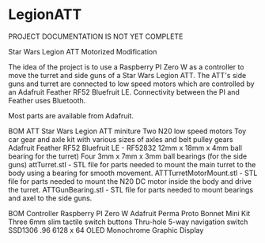 # LegionATT

PROJECT DOCUMENTATION IS NOT YET COMPLETE

Star Wars Legion ATT Motorized Modification

The idea of the project is to use a Raspberry PI Zero W as a controller to move the turret and side guns of a Star Wars Legion ATT. The ATT's side guns and turret are connected to low speed motors which are controlled by an Adafruit Feather RF52 Bluefruit LE. Connectivity between the PI and Feather uses Bluetooth.

Most parts are available from Adafruit.

BOM ATT
   Star Wars Legion ATT miniture
   Two N20 low speed motors
   Toy car gear and axle kit with various sizes of axles and belt pulley gears
   Adafruit Feather RF52 Bluefruit LE - RF52832
   12mm x 18mm x 4mm ball bearing for the turret)
   Four 3mm x 7mm x 3mm ball bearings (for the side guns)
   attTurret.stl - STL file for parts needed to mount the main turret to the body using a bearing for smooth movement.
   ATTTurretMotorMount.stl - STL file for parts needed to mount the N20 DC motor inside the body and drive the turret.
   ATTGunBearing.stl - STL file for parts needed to mount bearings and axel to the side guns.
   
BOM Controller
  Raspberry PI Zero W
  Adafruit Perma Proto Bonnet Mini Kit
  Three 6mm slim tactile switch buttons
  Thru-hole 5-way navigation switch
  SSD1306 .96 6128 x 64 OLED Monochrome Graphic Display
 
